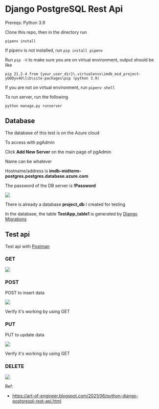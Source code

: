 # Django PostgreSQL Rest Api

Prereqs: Python 3.9

Clone this repo, then in the directory run

    pipenv install

If pipenv is not installed, run `pip install pipenv`

Run `pip -V` to make sure you are on virtual environment, output should be like

```
pip 21.2.4 from {your_user_dir}\.virtualenvs\imdb_mid_project-ybDDyv4O\lib\site-packages\pip (python 3.9)
```

If you are not on virtual environment, run `pipenv shell`

To run server, run the following

`python manage.py runserver`

## Database

The database of this test is on the Azure cloud

To access with pgAdmin

Click **Add New Server** on the main page of pgAdmin

Name can be whatever

Hostname/address is **imdb-midterm-postgres.postgres.database.azure.com**

The password of the DB server is **!Password**

![](https://i.gyazo.com/57f5a53d4438f17e927336bb41731acb.png)

There is already a database **project_db** I created for testing

In the database, the table **TestApp_table1** is generated by [Django Migrations](https://docs.djangoproject.com/en/3.2/topics/migrations/)

## Test api

Test api with [Postman](https://www.postman.com/downloads/)

### GET

![](https://i.gyazo.com/34494b17325cab4e3f607110cb18c251.png)

### POST

POST to insert data

![](https://i.gyazo.com/3ae349583e2728eea8412cbf443cd821.png)

Verify it's working by using GET

### PUT

PUT to update data

![](https://i.gyazo.com/ed6c744d64f0710ffc3689666359082f.png)

Verify it's working by using GET

### DELETE

![](https://i.gyazo.com/9eb1a7e360ba0ff700d7bedc7beaef5f.png)

Ref:
    
* https://art-of-engineer.blogspot.com/2021/06/python-django-postgresql-rest-api.html
